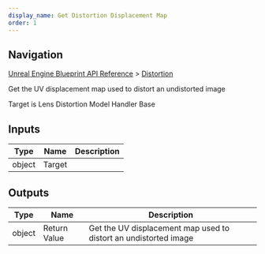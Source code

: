 ```yaml
---
display_name: Get Distortion Displacement Map
order: 1
---
```

## Navigation

[Unreal Engine Blueprint API Reference](https://dev.epicgames.com/documentation/en-us/unreal-engine/BlueprintAPI) > [Distortion](https://dev.epicgames.com/documentation/en-us/unreal-engine/BlueprintAPI/Distortion)

Get the UV displacement map used to distort an undistorted image

Target is Lens Distortion Model Handler Base

## Inputs

| Type | Name | Description |
| --- | --- | --- |
| object | Target |  |

## Outputs

| Type | Name | Description |
| --- | --- | --- |
| object | Return Value | Get the UV displacement map used to distort an undistorted image |
